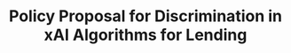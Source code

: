 ---
layout: page
title: Policy Proposal for Discrimination in xAI Algorithms for Lending
description: Term Paper for Ethics and AI (46-898), CMU
img: 
importance: 2
category: papers
related_publications: false
---